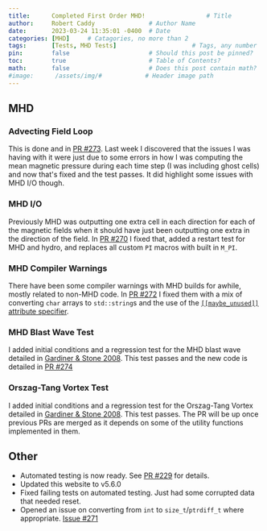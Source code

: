 ```yaml
---
title:      Completed First Order MHD!                 # Title
author:     Robert Caddy               # Author Name
date:       2023-03-24 11:35:01 -0400  # Date
categories: [MHD]     # Catagories, no more than 2
tags:       [Tests, MHD Tests]                     # Tags, any number
pin:        false                      # Should this post be pinned?
toc:        true                       # Table of Contents?
math:       false                      # Does this post contain math?
#image:      /assets/img/#            # Header image path
---
```


## MHD

### Advecting Field Loop

This is done and in [PR #273](https://github.com/cholla-hydro/cholla/pull/273). Last week I discovered that the issues I was having with it were just due to some errors in how I was computing the mean magnetic pressure during each time step (I was including ghost cells) and now that's fixed and the test passes. It did highlight some issues with MHD I/O though.

### MHD I/O

Previously MHD was outputting one extra cell in each direction for each of the magnetic fields when it should have just been outputting one extra in the direction of the field. In [PR #270](https://github.com/cholla-hydro/cholla/pull/270/files) I fixed that, added a restart test for MHD and hydro, and replaces all custom `PI` macros with built in `M_PI`.

### MHD Compiler Warnings

There have been some compiler warnings with MHD builds for awhile, mostly related to non-MHD code. In [PR #272](https://github.com/cholla-hydro/cholla/pull/272) I fixed them with a mix of converting `char` arrays to `std::string`s and the use of the [`[[maybe_unused]]`](https://en.cppreference.com/w/cpp/language/attributes/maybe_unused) [attribute specifier](https://en.cppreference.com/w/cpp/language/attributes).

### MHD Blast Wave Test

I added initial conditions and a regression test for the MHD blast wave detailed in [Gardiner & Stone 2008](https://ui.adsabs.harvard.edu/abs/2008JCoPh.227.4123G/abstract). This test passes and the new code is detailed in [PR #274](https://github.com/cholla-hydro/cholla/pull/274)

### Orszag-Tang Vortex Test

I added initial conditions and a regression test for the Orszag-Tang Vortex detailed in [Gardiner & Stone 2008](https://ui.adsabs.harvard.edu/abs/2008JCoPh.227.4123G/abstract). This test passes. The PR will be up once previous PRs are merged as it depends on some of the utility functions implemented in them.

## Other

- Automated testing is now ready. See [PR #229](https://github.com/cholla-hydro/cholla/pull/229) for details.
- Updated this website to v5.6.0
- Fixed failing tests on automated testing. Just had some corrupted data that needed reset.
- Opened an issue on converting from `int` to `size_t`/`ptrdiff_t` where appropriate. [Issue #271](https://github.com/cholla-hydro/cholla/issues/271)
